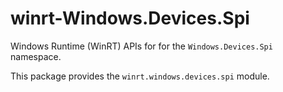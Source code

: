 <!-- warning: Please don't edit this file. It was automatically generated. -->

# winrt-Windows.Devices.Spi

Windows Runtime (WinRT) APIs for for the `Windows.Devices.Spi` namespace.

This package provides the `winrt.windows.devices.spi` module.
